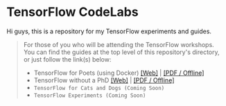 # TensorFlow CodeLabs
Hi guys, this is a repository for my TensorFlow experiments and guides.

> For those of you who will be attending the TensorFlow workshops. You can find the guides at the top level of this repository's directory, or just follow the link(s) below:
> - TensorFlow for Poets (using Docker) [[Web]](https://github.com/fraureus/tnsrflw-codelabs/blob/master/tnsrflw-docker-setup-guide-windows.ipynb) | [[PDF / Offline]](https://github.com/fraureus/tnsrflw-codelabs/blob/master/tnsrflw-docker-setup-guide-windows.pdf)
> - TensorFlow without a PhD [[Web]](https://github.com/fraureus/tnsrflw-codelabs/blob/master/tnsrflw-deeplrn-without-a-phd-setup-guide.ipynb) | [[PDF / Offline]](https://github.com/fraureus/tnsrflw-codelabs/blob/master/tnsrflw-deeplrn-without-a-phd-setup-guide.ipynb)
> - `TensorFlow for Cats and Dogs (Coming Soon)`
> - `TensorFlow Experiments (Coming Soon)`
